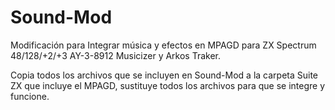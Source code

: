 # Sound-Mod
Modificación para Integrar música y efectos en MPAGD para ZX Spectrum 48/128/+2/+3 AY-3-8912 Musicizer y Arkos Traker.

Copia todos los archivos que se incluyen en Sound-Mod a la carpeta Suite ZX que incluye el MPAGD, sustituye todos los archivos para que se integre y funcione.

